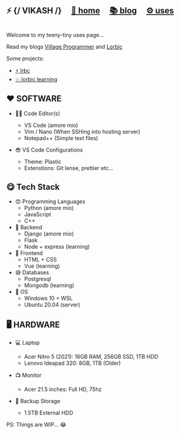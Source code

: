 ## ⚡ {/ VIKASH /}  &nbsp; &nbsp; [🏡 home](https://vkash.lorbic.com)  &nbsp; &nbsp; [📚 blog](https://www.lorbic.com) &nbsp; &nbsp; [⚙ uses](/uses)  

<br>
Welcome to my teeny-tiny uses page...   

Read my blogs [Village Programmer](https://villageprogrammer.blogspot.com) and [Lorbic](https://www.lorbic.com) 

Some projects:  
  -  [⚡ lrbc](https://lrbc.ml/)
  -  [💥 lorbic learning](https://lorbic.ml/)
  

## ❤ SOFTWARE  
- 👨‍💻 Code Editor(s)
  - VS Code (amore mio)
  - Vim / Nano (When SSHing into hosting server)
  - Notepad++ (Simple text files)

- 😎 VS Code Configurations
  - Theme: Plastic
  - Extenstions: Git lense, prettier etc... 

## 😋 Tech Stack  
- 😍 Programming Languages
  - Python (amore mio)
  - JavaScript
  - C++
- 🤗 Backend
  - Django (amore mio)
  - Flask
  - Node + express (learning)
- 🤩 Frontend
  - HTML + CSS
  - Vue (learning)  
- 😅 Databases
  - Postgresql
  - Mongodb (learning)
- 🤣 OS
  - Windows 10 + WSL
  - Ubuntu 20.04 (server)

## 🖥 HARDWARE  
- 💻 Laptop 
  - Acer Nitro 5 (2021): 16GB RAM, 256GB SSD, 1TB HDD
  - Lenovo Ideapad 320: 8GB, 1TB (Older)

- 📺 Monitor
  - Acer 21.5 inches: Full HD, 75hz

- 💾 Backup Storage
  - 1.5TB External HDD

PS: Things are WIP... 😂

